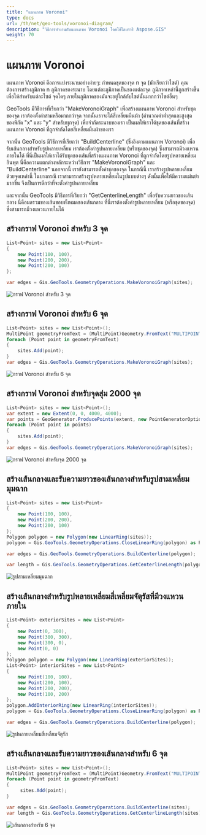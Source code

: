 ```yaml
---
title: "แผนภาพ Voronoi"
type: docs
url: /th/net/geo-tools/voronoi-diagram/
description: "วิธีการทำงานกับแผนภาพ Voronoi โดยใช้ไลบรารี Aspose.GIS"
weight: 70
---
```


# แผนภาพ Voronoi

แผนภาพ Voronoi คือการแบ่งระนาบอย่างง่ายๆ: กำหนดชุดของจุด n จุด (มักเรียกว่าไซต์) คุณต้องการสร้างภูมิภาค n ภูมิภาคของระนาบ โดยแต่ละภูมิภาคเป็นของแต่ละจุด ภูมิภาคเหล่านี้ถูกสร้างขึ้นเพื่อให้สำหรับแต่ละไซต์ จุดใดๆ ภายในภูมิภาคของมันจะอยู่ใกล้กับไซต์นั้นมากกว่าไซต์อื่นๆ

GeoTools มีวิธีการที่เรียกว่า "MakeVoronoiGraph" เพื่อสร้างแผนภาพ Voronoi สำหรับชุดของจุด เราต้องตั้งค่าสามหรือมากกว่าจุด จากนั้นเราจะได้สี่เหลี่ยมผืนผ้า (คำนวณค่าต่ำสุดและสูงสุดของพิกัด "x" และ "y" สำหรับทุกจุด) เพื่อจำกัดระนาบของเรา เป็นผลให้เราได้ชุดของเส้นที่สร้างแผนภาพ Voronoi ที่ถูกจำกัดโดยสี่เหลี่ยมผืนผ้าของเรา

จากนั้น GeoTools มีวิธีการที่เรียกว่า "BuildCenterline" (ซึ่งอิงตามแผนภาพ Voronoi) เพื่อรับเส้นกลางสำหรับรูปหลายเหลี่ยม เราต้องตั้งค่ารูปหลายเหลี่ยม (หรือชุดของจุด) ซึ่งสามารถมีวงแหวนภายในได้ ที่นี่เป็นผลให้เราได้รับชุดของเส้นที่สร้างแผนภาพ Voronoi ที่ถูกจำกัดโดยรูปหลายเหลี่ยมอินพุต นี่คือความแตกต่างหลักระหว่างวิธีการ "MakeVoronoiGraph" และ "BuildCenterline" นอกจากนี้ เรายังสามารถตั้งค่าชุดของจุด ในกรณีนี้ เราสร้างรูปหลายเหลี่ยมด้วยจุดเหล่านี้ ในบางกรณี เราสามารถสร้างรูปหลายเหลี่ยมในรูปแบบต่างๆ ดังนั้นเพื่อให้มีความแม่นยำมากขึ้น จึงเป็นการดีกว่าที่จะตั้งค่ารูปหลายเหลี่ยม

และจากนั้น GeoTools มีวิธีการที่เรียกว่า "GetCenterlineLength" เพื่อรับความยาวของเส้นกลาง นี่คือผลรวมของเส้นขอบทั้งหมดของเส้นกลาง ที่นี่เราต้องตั้งค่ารูปหลายเหลี่ยม (หรือชุดของจุด) ซึ่งสามารถมีวงแหวนภายในได้

## สร้างกราฟ Voronoi สำหรับ 3 จุด

```csharp
List<Point> sites = new List<Point>
{
    new Point(100, 100),
    new Point(200, 200),
    new Point(200, 100)
};

var edges = Gis.GeoTools.GeometryOperations.MakeVoronoiGraph(sites);
```
![กราฟ Voronoi สำหรับ 3 จุด](rightTriangle.map.png)

## สร้างกราฟ Voronoi สำหรับ 6 จุด

```csharp
List<Point> sites = new List<Point>();
MultiPoint geometryFromText = (MultiPoint)Geometry.FromText("MULTIPOINT ((320 170), (366 246), (530 230), (530 300), (455 277), (490 160))");
foreach (Point point in geometryFromText)
{
    sites.Add(point);
}
var edges = Gis.GeoTools.GeometryOperations.MakeVoronoiGraph(sites);
```
![กราฟ Voronoi สำหรับ 6 จุด](test3.map.png)

## สร้างกราฟ Voronoi สำหรับจุดสุ่ม 2000 จุด

```csharp
List<Point> sites = new List<Point>();
var extent = new Extent(0, 0, 4000, 4000);
var points = GeoGenerator.ProducePoints(extent, new PointGeneratorOptions{ Count = 2000, Seed = 1 });
foreach (Point point in points)
{ 
    sites.Add(point);
}
var edges = Gis.GeoTools.GeometryOperations.MakeVoronoiGraph(sites);
```
![กราฟ Voronoi สำหรับจุด 2000 จุด](test8.map.png)

## สร้างเส้นกลางและรับความยาวของเส้นกลางสำหรับรูปสามเหลี่ยมมุมฉาก

```csharp
List<Point> sites = new List<Point>
{
    new Point(100, 100),
    new Point(200, 200),
    new Point(200, 100)
};
Polygon polygon = new Polygon(new LinearRing(sites));
polygon = Gis.GeoTools.GeometryOperations.CloseLinearRing(polygon) as Polygon;

var edges = Gis.GeoTools.GeometryOperations.BuildCenterline(polygon);

var length = Gis.GeoTools.GeometryOperations.GetCenterlineLength(polygon);
```
![รูปสามเหลี่ยมมุมฉาก](rightTriangle_p.map.png)

## สร้างเส้นกลางสำหรับรูปหลายเหลี่ยมสี่เหลี่ยมจัตุรัสที่มีวงแหวนภายใน

```csharp
List<Point> exteriorSites = new List<Point>
{
    new Point(0, 300),
    new Point(300, 300),
    new Point(300, 0),
    new Point(0, 0)
};
Polygon polygon = new Polygon(new LinearRing(exteriorSites));
List<Point> interiorSites = new List<Point>
{
    new Point(100, 100),
    new Point(200, 100),
    new Point(200, 200),
    new Point(100, 200)
};
polygon.AddInteriorRing(new LinearRing(interiorSites));
polygon = Gis.GeoTools.GeometryOperations.CloseLinearRing(polygon) as Polygon;

var edges = Gis.GeoTools.GeometryOperations.BuildCenterline(polygon);
```
![รูปหลายเหลี่ยมสี่เหลี่ยมจัตุรัส](square_p_2.map.png)

## สร้างเส้นกลางและรับความยาวของเส้นกลางสำหรับ 6 จุด

```csharp
List<Point> sites = new List<Point>();
MultiPoint geometryFromText = (MultiPoint)Geometry.FromText("MULTIPOINT ((320 170), (366 246), (530 230), (530 300), (455 277), (490 160))");
foreach (Point point in geometryFromText)
{
     sites.Add(point);
}

var edges = Gis.GeoTools.GeometryOperations.BuildCenterline(sites);
var length = Gis.GeoTools.GeometryOperations.GetCenterlineLength(sites);
```
![เส้นกลางสำหรับ 6 จุด](test3_c.map.png)

